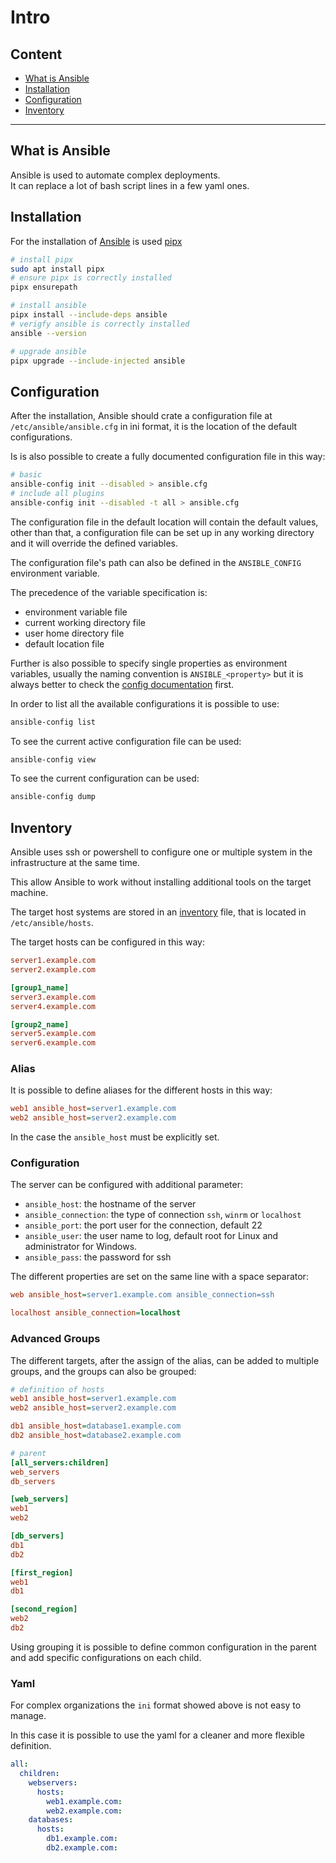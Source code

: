 # Intro

## Content

- [What is Ansible](#what-is-ansible)
- [Installation](#installation)
- [Configuration](#configuration)
- [Inventory](#inventory)

---

## What is Ansible

Ansible is used to automate complex deployments.\
It can replace a lot of bash script lines in a few yaml ones.

## Installation

For the installation of
[Ansible](https://docs.ansible.com/ansible/latest/installation_guide/intro_installation.html)
is used 
[pipx](https://pipx.pypa.io/stable/)

```bash
# install pipx
sudo apt install pipx
# ensure pipx is correctly installed
pipx ensurepath

# install ansible
pipx install --include-deps ansible
# verigfy ansible is correctly installed
ansible --version

# upgrade ansible
pipx upgrade --include-injected ansible
```

## Configuration

After the installation, Ansible should crate a configuration file at
`/etc/ansible/ansible.cfg` in ini format, it is the location of the default
configurations.

Is is also possible to create a fully documented configuration file in this way:
```bash
# basic
ansible-config init --disabled > ansible.cfg
# include all plugins
ansible-config init --disabled -t all > ansible.cfg
```

The configuration file in the default location will contain the default values,
other than that, a configuration file can be set up in any working directory
and it will override the defined variables.

The configuration file's path can also be defined in the `ANSIBLE_CONFIG`
environment variable.

The precedence of the variable specification is:
- environment variable file
- current working directory file
- user home directory file
- default location file

Further is also possible to specify single properties as environment variables,
usually the naming convention is `ANSIBLE_<property>` but it is always better
to check the 
[config documentation](https://docs.ansible.com/ansible/latest/reference_appendices/config.html)
first.

In order to list all the available configurations it is possible to use:
```bash
ansible-config list
```
To see the current active configuration file can be used:
```bash
ansible-config view
```
To see the current configuration can be used:
```bash
ansible-config dump
```

## Inventory

Ansible uses ssh or powershell to configure one or multiple system in the
infrastructure at the same time.

This allow Ansible to work without installing additional tools on the target
machine.

The target host systems are stored in an 
[inventory](https://docs.ansible.com/ansible/latest/inventory_guide/intro_inventory.html)
file, that is located in `/etc/ansible/hosts`.

The target hosts can be configured in this way:
```ini
server1.example.com
server2.example.com

[group1_name]
server3.example.com
server4.example.com

[group2_name]
server5.example.com
server6.example.com
```

### Alias

It is possible to define aliases for the different hosts in this way:
```ini
web1 ansible_host=server1.example.com
web2 ansible_host=server2.example.com
```

In the case the  `ansible_host` must be explicitly set.

### Configuration

The server can be configured with additional parameter:
- `ansible_host`: the hostname of the server
- `ansible_connection`: the type of connection `ssh`, `winrm` or `localhost`
- `ansible_port`: the port user for the connection, default 22
- `ansible_user`: the user name to log, default root for Linux and administrator
for Windows.
- `ansible_pass`: the password for ssh

The different properties are set on the same line with a space separator:
```ini
web ansible_host=server1.example.com ansible_connection=ssh

localhost ansible_connection=localhost
```

### Advanced Groups

The different targets, after the assign of the alias, can be added to multiple
groups, and the groups can also be grouped:
```ini
# definition of hosts
web1 ansible_host=server1.example.com
web2 ansible_host=server2.example.com

db1 ansible_host=database1.example.com
db2 ansible_host=database2.example.com

# parent
[all_servers:children]
web_servers
db_servers

[web_servers]
web1
web2

[db_servers]
db1
db2

[first_region]
web1
db1

[second_region]
web2
db2
```

Using grouping it is possible to define common configuration in the parent
and add specific configurations on each child.

### Yaml

For complex organizations the `ini` format showed above is not easy to manage.

In this case it is possible to use the yaml for a cleaner and more flexible
definition.

```yaml
all:
  children:
    webservers:
      hosts:
        web1.example.com:
        web2.example.com:
    databases:
      hosts:
        db1.example.com:
        db2.example.com:
```

